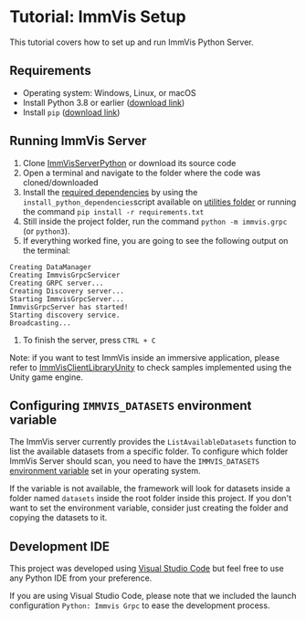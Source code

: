 # Tutorial:  ImmVis Setup

This tutorial covers how to set up and run ImmVis Python Server.

## Requirements

- Operating system: Windows, Linux, or macOS
- Install Python 3.8 or earlier ([download link](https://www.python.org/downloads/))
- Install `pip` ([download link](https://pypi.org/project/pip/))

## Running ImmVis Server

1. Clone [ImmVisServerPython](https://github.com/imdavi/ImmVisServerPython) or download its source code
1. Open a terminal and navigate to the folder where the code was cloned/downloaded
1. Install the [required dependencies](../requirements.txt) by using the `install_python_dependencies`script available on [utilities folder](../utilities) or running the command `pip install -r requirements.txt`
1. Still inside the project folder, run the command `python -m immvis.grpc` (or `python3`).
1. If everything worked fine, you are going to see the following output on the terminal: 
```shell
Creating DataManager
Creating ImmvisGrpcServicer
Creating GRPC server...
Creating Discovery server...
Starting ImmvisGrpcServer...
ImmvisGrpcServer has started!
Starting discovery service.
Broadcasting...
```
1. To finish the server, press `CTRL + C`

Note: if you want to test ImmVis inside an immersive application, please refer to [ImmVisClientLibraryUnity](https://github.com/imdavi/ImmVisClientLibraryUnity) to check samples implemented using the Unity game engine.


## Configuring `IMMVIS_DATASETS` environment variable 

The ImmVis server currently provides the `ListAvailableDatasets` function to list the available datasets from a specific folder. To configure which folder ImmVis Server should scan, you need to have the `IMMVIS_DATASETS` [environment variable](https://en.wikipedia.org/wiki/Environment_variable) set in your operating system. 

If the variable is not available, the framework will look for datasets inside a folder named `datasets` inside the root folder inside this project. If you don't want to set the environment variable, consider just creating the folder and copying the datasets to it.

## Development IDE

This project was developed using [Visual Studio Code](https://code.visualstudio.com/) but feel free to use any Python IDE from your preference.

If you are using Visual Studio Code, please note that we included the launch configuration `Python: Immvis Grpc` to ease the development process.
